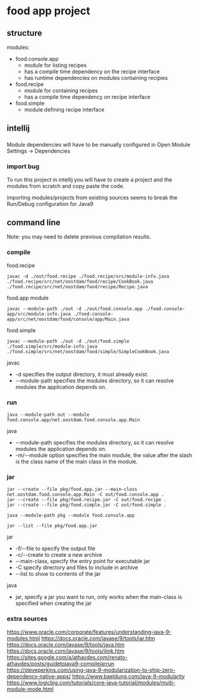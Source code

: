 # food app project

## structure

modules:
 - food.console.app
    - module for listing recipes
    - has a compile time dependency on the recipe interface
    - has runtime dependencies on modules containing recipies
 - food.recipe
    - module for containing recipes
    - has a compile time dependency on recipe interface
 - food.simple
    - module defining recipe interface

## intellij 

###

Module dependencies will have to be manually configured in Open Module Settings -> Dependencies

### import bug

To run this project in intellij you will have to create a project and the modules from scratch
and copy paste the code.

importing modules/projects from existing sources seems to break the Run/Debug configuration for Java9


## command line

Note: you may need to delete previous compilation results.

### compile 
food.recipe
``` 
javac -d ./out/food.recipe ./food.recipe/src/module-info.java ./food.recipe/src/net/oostdam/food/recipe/CookBook.java ./food.recipe/src/net/oostdam/food/recipe/Recipe.java
``` 

food.app module
``` 
javac --module-path ./out -d ./out/food.console.app ./food.console-app/src/module-info.java ./food.console-app/src/net/oostdam/food/console/app/Main.java 
```

food.simple
``` 
javac --module-path ./out -d ./out/food.simple ./food.simple/src/module-info.java ./food.simple/src/net/oostdam/food/simple/SimpleCookBook.java
``` 

javac
- -d specifies the output directory, it must already exist.
- --module-path specifies the modules directory, so it can resolve modules the application depends on.

### run
```
java --module-path out --module food.console.app/net.oostdam.food.console.app.Main
```

java
- --module-path specifies the modules directory, so it can resolve modules the application depends on.
- -m/--module option specifies the main module, the value after the slash is the class name of the main class in the module.

### jar
```
jar --create --file pkg/food.app.jar --main-class net.oostdam.food.console.app.Main -C out/food.console.app .
jar --create --file pkg/food.recipe.jar -C out/food.recipe .
jar --create --file pkg/food.simple.jar -C out/food.simple .

java --module-path pkg --module food.console.app

jar --list --file pkg/food.app.jar

```

jar 
- -f/--file to specify the output file
- -c/--create to create a new archive
- --main-class, specify the entry point for executable jar
- -C specify directory and files to include in archive
- --list to show to contents of the jar

java 
- jar, specify a jar you want to run, only works when the main-class is specified when creating the jar
    

### extra sources
https://www.oracle.com/corporate/features/understanding-java-9-modules.html
https://docs.oracle.com/javase/9/tools/jar.htm
https://docs.oracle.com/javase/9/tools/java.htm
https://docs.oracle.com/javase/9/tools/jlink.htm
https://sites.google.com/a/athaydes.com/renato-athaydes/posts/guidetojava9-compilejarrun
https://steveperkins.com/using-java-9-modularization-to-ship-zero-dependency-native-apps/
https://www.baeldung.com/java-9-modularity
https://www.logicbig.com/tutorials/core-java-tutorial/modules/multi-module-mode.html


